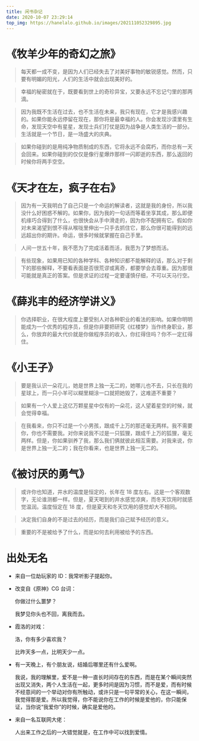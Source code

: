 ```yaml
---
title: 闲书杂记
date: 2020-10-07 23:29:14
top_img: https://hanelalo.github.io/images/202111052329895.jpg
---
```


# 《牧羊少年的奇幻之旅》

> 每天都一成不变，是因为人们已经失去了对美好事物的敏锐感觉。然而，只要有明媚的阳光，人们的生活中就会出现美好的。
>

> 幸福的秘密就在于，既要看到世上的奇珍异宝，又要永远不忘记勺里的那两滴。

> 因为我既不生活在过去，也不生活在未来，我只有现在，它才是我感兴趣的。如果你能永远停留在现在，那你将是最幸福的人。你会发现沙漠里有生命，发现天空中有星星，发现士兵们打仗是因为战争是人类生活的一部分。生活就是一个节日，是一场盛大的庆典。
>

> 如果你碰到的是用纯净物质制成的东西，它将永远不会腐朽，而你总有一天会回来。如果你碰到的仅仅是像行星爆炸那样一闪即逝的东西，那么返回的时候你将两手空空。
>



# 《天才在左，疯子在右》

> 因为有一天我明白了自己只是一个命运的解读者，这就是我的身份，所以我没什么好困惑不解的。如果你，因为我的一句话而等着坐享其成，那么即便机缘巧合得到了什么，也很快会从手中滑走的，因为你不配拥有它。假如你对未来渴望到恨不得从喉咙里伸出一只手去抓住它，那么你很可能得到的远远超出你的期许。命运，很多时候就掌握在自己手里。

> 人间一世五十年，我不愿为了完成活着而活，我愿为了梦想而活。

> 有些现象，如果用已知的各种学科、各种知识都不能解释的话，那么对于剩下的那些解释，不要看表面是否很荒谬或离奇，都要学会去尊重。因为那很可能就是真正的答案。但是求证的过程一定要谨慎仔细，不可以天马行空。

# 《薛兆丰的经济学讲义》

> 你选择职业，在很大程度上要受别人对各种职业的看法的影响。如果你明明能成为一个优秀的程序员，但是你非要把研究《红楼梦》当作终身职业，那么，你放弃的最大代价就是你做程序员的收入，你扛得住吗？你不一定扛得住。

# 《小王子》

> 要是我认识一朵花儿，她是世界上独一无二的，她哪儿也不去，只长在我的星球上，而一只小羊可以糊里糊涂一口就把她毁了，这难道不重要？

> 如果有一个人爱上这亿万颗星星中仅有的一朵花，这人望着星空的时候，就会觉得幸福。

> 在我看来，你只不过是一个小男孩，跟成千上万的那还毫无两样。我不需要你，你也不需要我。对你来说我不过是一只狐狸，跟成千上万的狐狸，毫无两样。但是，你如果驯养了我，那么我们俩就彼此相互需要。对我来说，你是世界上独一无二的；我在你看来，也是世界上独一无二的。

# 《被讨厌的勇气》

> 或许你也知道，井水的温度是恒定的，长年在 18 度左右。这是一个客观数字，无论谁测都一样。但是，夏天喝到的井水感觉凉爽，而冬天饮用时就感觉温润。温度恒定在 18 度，但是夏天和冬天饮用的感觉却大不相同。

> 决定我们自身的不是过去的经历，而是我们自己赋予经历的意义。

> 重要的不是被给予了什么，而是如何去利用被给予的东西。

# 出处无名

* 来自一位劫玩家的 ID：我常听影子提起你。

* 改变自《原神》CG 台词：

  你做过什么噩梦？

  我梦见你头也不回，离我而去。

* 霞洛的对戏：

  洛，你有多少喜欢我？

  比昨天多一点，比明天少一点。
  
* 有一天晚上，有个朋友说，结婚后哪里还有什么爱啊。

  我说，我的理解里，爱不是一种一直长时间存在的东西，而是在某个瞬间突然出现又消失，两个人生活在一起，更多时间是因为习惯，而不是爱，而有时候不经意间的一个举动对你有所触动，或许只是一句平常的关心，在这一瞬间，我觉得那是爱。所以我觉得，你不能说你在工作的时候是爱他的，你只能保证，当你说“我爱你”的时候，确实是爱他的。
  
* 来自一名互联网大佬：

  人出来工作之后的一大错觉就是，在工作中可以找到爱情。

